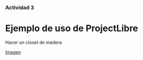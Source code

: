 ### Actividad 3 

# Ejemplo de uso de ProjectLibre

Hacer un closet de madera

[Imagen](/archivos/individual/actividad3/diagrama1.jpeg)

